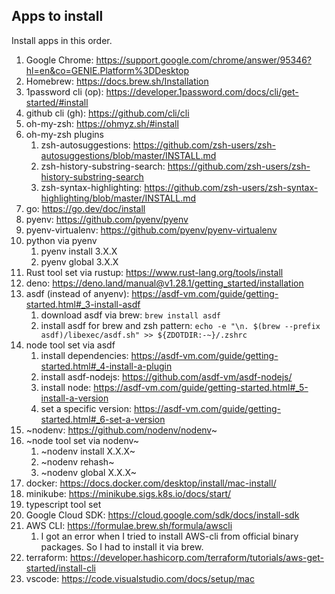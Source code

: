 ## Apps to install

Install apps in this order.

1. Google Chrome: https://support.google.com/chrome/answer/95346?hl=en&co=GENIE.Platform%3DDesktop
2. Homebrew: https://docs.brew.sh/Installation
3. 1password cli (op): https://developer.1password.com/docs/cli/get-started/#install
4. github cli (gh): https://github.com/cli/cli
5. oh-my-zsh: https://ohmyz.sh/#install
6. oh-my-zsh plugins
   1. zsh-autosuggestions: https://github.com/zsh-users/zsh-autosuggestions/blob/master/INSTALL.md
   2. zsh-history-substring-search: https://github.com/zsh-users/zsh-history-substring-search
   3. zsh-syntax-highlighting: https://github.com/zsh-users/zsh-syntax-highlighting/blob/master/INSTALL.md
7. go: https://go.dev/doc/install
8.  pyenv: https://github.com/pyenv/pyenv
9.  pyenv-virtualenv: https://github.com/pyenv/pyenv-virtualenv
10. python via pyenv
    1.  pyenv install 3.X.X
    2.  pyenv global 3.X.X
11. Rust tool set via rustup: https://www.rust-lang.org/tools/install
12. deno: https://deno.land/manual@v1.28.1/getting_started/installation
13. asdf (instead of anyenv): https://asdf-vm.com/guide/getting-started.html#_3-install-asdf
    1. download asdf via brew: `brew install asdf`
    2. install asdf for brew and zsh pattern: `echo -e "\n. $(brew --prefix asdf)/libexec/asdf.sh" >> ${ZDOTDIR:-~}/.zshrc`
15. node tool set via asdf
    1. install dependencies: https://asdf-vm.com/guide/getting-started.html#_4-install-a-plugin
    2. install asdf-nodejs: https://github.com/asdf-vm/asdf-nodejs/
    3. install node: https://asdf-vm.com/guide/getting-started.html#_5-install-a-version
    4. set a specific version: https://asdf-vm.com/guide/getting-started.html#_6-set-a-version
17. ~nodenv: https://github.com/nodenv/nodenv~
18. ~node tool set via nodenv~
    1. ~nodenv install X.X.X~
    2. ~nodenv rehash~
    3. ~nodenv global X.X.X~
19. docker: https://docs.docker.com/desktop/install/mac-install/
20. minikube: https://minikube.sigs.k8s.io/docs/start/
21. typescript tool set
22. Google Cloud SDK: https://cloud.google.com/sdk/docs/install-sdk
23. AWS CLI: https://formulae.brew.sh/formula/awscli
    1. I got an error when I tried to install AWS-cli from official binary packages. So I had to install it via brew.
24. terraform: https://developer.hashicorp.com/terraform/tutorials/aws-get-started/install-cli
25. vscode: https://code.visualstudio.com/docs/setup/mac
